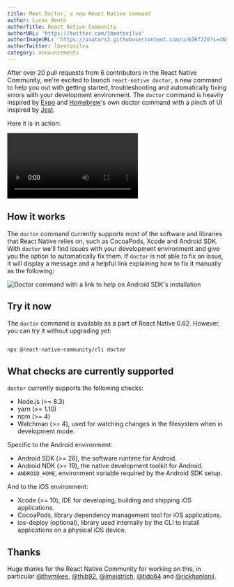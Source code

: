```yaml
---
title: Meet Doctor, a new React Native command
author: Lucas Bento
authorTitle: React Native Community
authorURL: 'https://twitter.com/lbentosilva'
authorImageURL: 'https://avatars3.githubusercontent.com/u/6207220?s=460&v=4'
authorTwitter: lbentosilva
category: announcements
---
```


After over 20 pull requests from 6 contributors in the React Native Community, we're excited to launch `react-native doctor`, a new command to help you out with getting started, troubleshooting and automatically fixing errors with your development environment. The `doctor` command is heavily inspired by [Expo](https://expo.io/) and [Homebrew](https://brew.sh/)'s own doctor command with a pinch of UI inspired by [Jest](https://jestjs.io/).

Here it is in action:

<p style={{textAlign: "center"}}>
  <video width={700} controls={true} autoPlay={true} style={{borderRadius: "5px"}}>
    <source type="video/mp4" src="/img/homepage/DoctorCommand.mp4" />
  </video>
</p>

## How it works

The `doctor` command currently supports most of the software and libraries that React Native relies on, such as CocoaPods, Xcode and Android SDK. With `doctor` we'll find issues with your development environment and give you the option to automatically fix them. If `doctor` is not able to fix an issue, it will display a message and a helpful link explaining how to fix it manually as the following:

<p style={{textAlign: "center"}}>
  <img width={700} src="/img/DoctorManualInstallationMessage.png" alt="Doctor command with a link to help on Android SDK's installation" title="Doctor command with a link to help on Android SDK's installation" />
</p>

## Try it now

The `doctor` command is available as a part of React Native 0.62. However, you can try it without upgrading yet:

```sh

npx @react-native-community/cli doctor

```

## What checks are currently supported

`doctor` currently supports the following checks:

- Node.js (&gt;= 8.3)
- yarn (&gt;= 1.10)
- npm (&gt;= 4)
- Watchman (&gt;= 4), used for watching changes in the filesystem when in development mode.

Specific to the Android environment:

- Android SDK (&gt;= 26), the software runtime for Android.
- Android NDK (&gt;= 19), the native development toolkit for Android.
- `ANDROID_HOME`, environment variable required by the Android SDK setup.

And to the iOS environment:

- Xcode (&gt;= 10), IDE for developing, building and shipping iOS applications.
- CocoaPods, library dependency management tool for iOS applications.
- ios-deploy (optional), library used internally by the CLI to install applications on a physical iOS device.

## Thanks

Huge thanks for the React Native Community for working on this, in particular [@thymikee](https://github.com/thymikee), [@thib92](https://github.com/thib92), [@jmeistrich](https://github.com/jmeistrich), [@tido64](https://github.com/tido64) and [@rickhanlonii](https://github.com/rickhanlonii).
